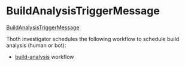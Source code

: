 # BuildAnalysisTriggerMessage

[BuildAnalysisTriggerMessage](https://github.com/thoth-station/messaging/blob/master/thoth/messaging/build_analysis_trigger.py)

Thoth investigator schedules the following workflow to schedule build analysis (human or bot):

- [build-analysis](https://github.com/thoth-station/thoth-application/tree/master/build-analysis) workflow
